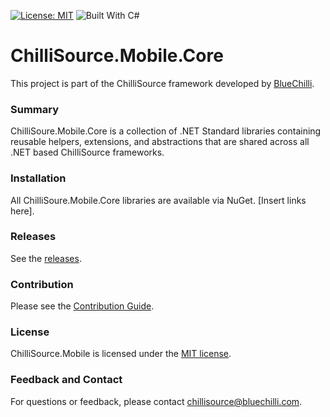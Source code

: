 [![License: MIT](https://img.shields.io/badge/License-MIT-blue.svg)](https://opensource.org/licenses/MIT) ![Built With C#](https://img.shields.io/badge/Built_with-C%23-green.svg)

# ChilliSource.Mobile.Core #

This project is part of the ChilliSource framework developed by [BlueChilli](https://github.com/BlueChilli).

### Summary ###

ChilliSoure.Mobile.Core is a collection of .NET Standard libraries containing reusable helpers, extensions, and abstractions that are shared across all .NET based ChilliSource frameworks. 

### Installation ###

All ChilliSoure.Mobile.Core libraries are available via NuGet. [Insert links here].

### Releases ###

See the [releases](https://github.com/BlueChilli/ChilliSoure.Mobile.Core/releases).

### Contribution ###

Please see the [Contribution Guide](.github/CONTRIBUTING.md).

### License ###

ChilliSource.Mobile is licensed under the [MIT license](LICENSE).

### Feedback and Contact ###

For questions or feedback, please contact [chillisource@bluechilli.com](mailto:chillisource@bluechilli.com).


